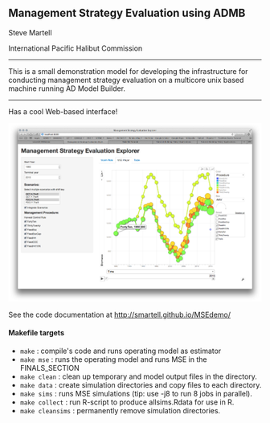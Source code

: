## Management Strategy Evaluation using ADMB
Steve Martell 

International Pacific Halibut Commission

___

This is a small demonstration model for developing the infrastructure for conducting management strategy evaluation on a multicore unix based machine running AD Model Builder.

* * *

Has a cool Web-based interface!

![Alt text](./MSEE.png)

See the code documentation at http://smartell.github.io/MSEdemo/

#### Makefile targets

* `make`		   : compile's code and runs operating model as estimator
* `make mse`       : runs the operating model and runs MSE in the FINALS_SECTION
* `make clean`     : clean up temporary and model output files in the directory.
* `make data`      : create simulation directories and copy files to each directory.
* `make sims`      : runs MSE simulations (tip: use -j8 to run 8 jobs in parallel).
* `make collect`   : run R-script to produce allsims.Rdata for use in R.
* `make cleansims` : permanently remove simulation directories.